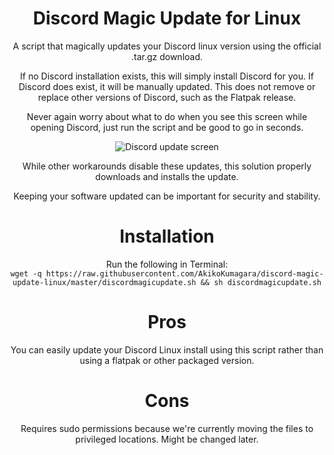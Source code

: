 <h1 align="center">Discord Magic Update for Linux</h1>
<p align="center">A script that magically updates your Discord linux version using the official .tar.gz download.</p>

<p align="center">If no Discord installation exists, this will simply install Discord for you. If Discord does exist, it will be manually updated. This does not remove or replace other versions of Discord, such as the Flatpak release.</p>

<p align="center">Never again worry about what to do when you see this screen while opening Discord, just run the script and be good to go in seconds.</p>
<p align="center">
    <img src="https://i.imgur.com/JU36HzK.png" alt="Discord update screen">
</p>
<p align="center">While other workarounds disable these updates, this solution properly downloads and installs the update.</p>

<p align="center">Keeping your software updated can be important for security and stability.</p>

<h1 align="center">Installation</h1>
<p align="center">Run the following in Terminal:<br> 
    <code>wget -q https://raw.githubusercontent.com/AkikoKumagara/discord-magic-update-linux/master/discordmagicupdate.sh && sh discordmagicupdate.sh</code>

<h1 align="center">Pros</h1>
<p align="center">You can easily update your Discord Linux install using this script rather than using a flatpak or other packaged version.</p>

<h1 align="center">Cons</h1>
<p align="center">Requires sudo permissions because we're currently moving the files to privileged locations. Might be changed later.</p>
